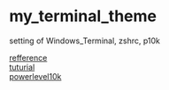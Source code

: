 # my_terminal_theme
setting of Windows_Terminal, zshrc, p10k 

[refference](https://github.com/Holychung/My_Terminal_Theme "link")  
[tuturial](https://holychung.medium.com/%E5%88%86%E4%BA%AB-oh-my-zsh-powerlevel10k-%E5%BF%AB%E9%80%9F%E6%89%93%E9%80%A0%E5%A5%BD%E7%9C%8B%E5%A5%BD%E7%94%A8%E7%9A%84-command-line-%E7%92%B0%E5%A2%83-f66846117921 "link")  
[powerlevel10k](https://github.com/romkatv/powerlevel10k#meslo-nerd-font-patched-for-powerlevel10k "link")  
 
